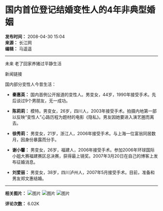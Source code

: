 # 国内首位登记结婚变性人的4年非典型婚姻

**发布时间：** 2008-04-30 15:04  
**来源：** 长江网  
**编辑：** 马遥遥  

---

未来 老了回家养猪过平静生活

新闻链接

国内部分变性人今昔生活：

- **秦惠英：** 国内首例公开报道的变性人。男变女，44岁，1990年接受手术。先后谈过9个男朋友，无一成功。

- **陈莉莉：** 模特。男变女，26岁，四川人，2003年接受手术。拍摄内地第一部以反映“变性人”心路历程为题材的电影《隐私》。男友因她要进入演艺圈而离去。

- **徐秀莉：** 男变女，21岁，浙江人，2006年接受手术。与上海一位富翁同居数月，因身份暴露而分手。

- **谢小馨：** 男变女，26岁，福建人，2006年接受手术。参加2006年环球国际小姐大赛福建赛区总决赛，获得最上镜奖。2007年3月20日在自己的博客上发布征婚消息。

- **刘爱丽：** 男变女，38岁，四川泸州人，2007年5月接受手术。目前，准备和男友郑文惠结婚。

--- 

**相关图片：**
![图片](http://img.cjn.cn/2012cjn/neirong/yqde.jpg)
![图片](http://img.cjn.cn/2012cjn/neirong/yqde.jpg)
![图片](http://img.cjn.cn/2012cjn/neirong/yqde.jpg)

**评论次数：** 6.02K